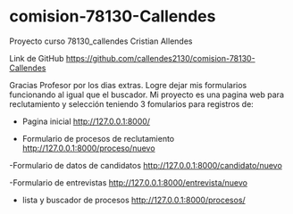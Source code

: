 # comision-78130-Callendes
Proyecto curso 78130_callendes
Cristian Allendes
 
Link de GitHub
https://github.com/callendes2130/comision-78130-Callendes

Gracias Profesor por los dias extras. Logre dejar mis formularios funcionando al igual que el buscador.
Mi proyecto es una pagina web para reclutamiento y selección teniendo 3 fomularios para registros de:
- Pagina inicial
   http://127.0.0.1:8000/
  
- Formulario de procesos de reclutamiento
   http://127.0.0.1:8000/proceso/nuevo

 -Formulario de datos de candidatos
   http://127.0.0.1:8000/candidato/nuevo

 -Formulario de entrevistas
   http://127.0.0.1:8000/entrevista/nuevo

 - lista y buscador de procesos
   http://127.0.0.1:8000/procesos/

